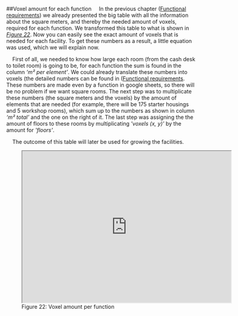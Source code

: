 ##Voxel amount for each function
&nbsp;&nbsp;&nbsp;&nbsp;In the previous chapter ([Functional requirements](/a1.1_Process/#functional-requirements)) we already presented the big table with all the information about the square meters, and thereby the needed amount of voxels, required for each function. We transformed this table to what is shown in *[Figure 22](https://docs.google.com/spreadsheets/d/e/2PACX-1vT0sUp0gzIcAXLd-qRPS5m_ltJWU1ofuI8gIKb5NOehaGCFWh0RYqbhcwKxFilVcD50h4oOWsCnp_CY/pubhtml?gid=938377998&amp;single=true&amp;widget=true&amp;headers=false)*. Now you can easily see the exact amount of voxels that is needed for each facility. To get these numbers as a result, a little equation was used, which we will explain now.

&nbsp;&nbsp;&nbsp;&nbsp;First of all, we needed to know how large each room (from the cash desk to toilet room) is going to be, for each function the sum is found in the column *‘m² per element’*. We could already translate these numbers into voxels (the detailed numbers can be found in ([Functional requirements](/a1.1_Process/#functional-requirements). These numbers are made even by a function in google sheets, so there will be no problem if we want square rooms. The next step was to multiplicate these numbers (the square meters and the voxels) by the amount of elements that are needed (for example, there will be 175 starter housings and 5 workshop rooms), which sum up to the numbers as shown in column *‘m² total’* and the one on the right of it. The last step was assigning the the amount of floors to these rooms by multiplicating *'voxels (x, y)'* by the amount for *'floors'*.

&nbsp;&nbsp;&nbsp;&nbsp;The outcome of this table will later be used for growing the facilities.


<figure>
  <iframe src="https://docs.google.com/spreadsheets/d/e/2PACX-1vT0sUp0gzIcAXLd-qRPS5m_ltJWU1ofuI8gIKb5NOehaGCFWh0RYqbhcwKxFilVcD50h4oOWsCnp_CY/pubhtml?gid=938377998&amp;single=true&amp;widget=true&amp;headers=false" alt="Voxel amount per function" style="width:550px; height:400px;"></iframe>
  <figcaption>Figure 22: Voxel amount per function</figcaption>
</figure>
